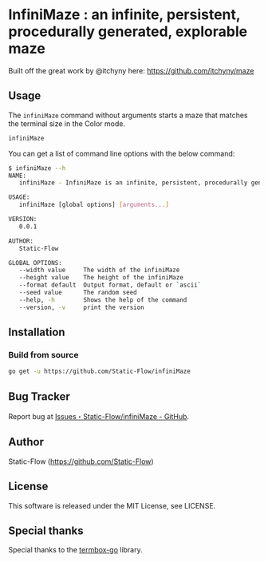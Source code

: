 # InfiniMaze : an infinite, persistent, procedurally generated, explorable maze

Built off the great work by @itchyny here: https://github.com/itchyny/maze

## Usage
The `infiniMaze` command without arguments starts a maze that matches the terminal size in the Color mode.
```sh
infiniMaze
```

You can get a list of command line options with the below command:
```sh
$ infiniMaze --h
NAME:
   infiniMaze - InfiniMaze is an infinite, persistent, procedurally generated, explorable maze

USAGE:
   infiniMaze [global options] [arguments...]

VERSION:
   0.0.1

AUTHOR:
   Static-Flow

GLOBAL OPTIONS:
   --width value     The width of the infiniMaze
   --height value    The height of the infiniMaze
   --format default  Output format, default or `ascii`
   --seed value      The random seed
   --help, -h        Shows the help of the command
   --version, -v     print the version
```

## Installation

### Build from source
```bash
go get -u https://github.com/Static-Flow/infiniMaze
```

## Bug Tracker
Report bug at [Issues・Static-Flow/infiniMaze - GitHub](https://github.com/Static-Flow/infiniMaze/issues).

## Author
Static-Flow (https://github.com/Static-Flow)

## License
This software is released under the MIT License, see LICENSE.

## Special thanks
Special thanks to the [termbox-go](https://github.com/nsf/termbox-go) library.
